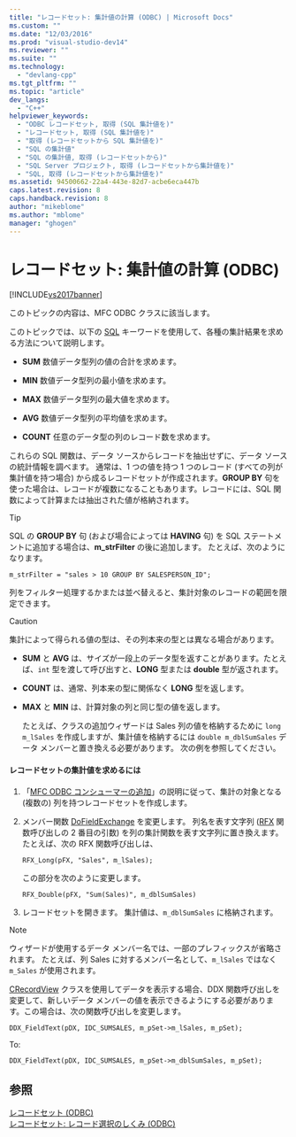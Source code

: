 ```yaml
---
title: "レコードセット: 集計値の計算 (ODBC) | Microsoft Docs"
ms.custom: ""
ms.date: "12/03/2016"
ms.prod: "visual-studio-dev14"
ms.reviewer: ""
ms.suite: ""
ms.technology: 
  - "devlang-cpp"
ms.tgt_pltfrm: ""
ms.topic: "article"
dev_langs: 
  - "C++"
helpviewer_keywords: 
  - "ODBC レコードセット, 取得 (SQL 集計値を)"
  - "レコードセット, 取得 (SQL 集計値を)"
  - "取得 (レコードセットから SQL 集計値を)"
  - "SQL の集計値"
  - "SQL の集計値, 取得 (レコードセットから)"
  - "SQL Server プロジェクト, 取得 (レコードセットから集計値を)"
  - "SQL, 取得 (レコードセットから集計値を)"
ms.assetid: 94500662-22a4-443e-82d7-acbe6eca447b
caps.latest.revision: 8
caps.handback.revision: 8
author: "mikeblome"
ms.author: "mblome"
manager: "ghogen"
---
```

# レコードセット: 集計値の計算 (ODBC)
[!INCLUDE[vs2017banner](../../assembler/inline/includes/vs2017banner.md)]

このトピックの内容は、MFC ODBC クラスに該当します。  
  
 このトピックでは、以下の [SQL](../../data/odbc/sql.md) キーワードを使用して、各種の集計結果を求める方法について説明します。  
  
-   **SUM** 数値データ型列の値の合計を求めます。  
  
-   **MIN** 数値データ型列の最小値を求めます。  
  
-   **MAX** 数値データ型列の最大値を求めます。  
  
-   **AVG** 数値データ型列の平均値を求めます。  
  
-   **COUNT** 任意のデータ型の列のレコード数を求めます。  
  
 これらの SQL 関数は、データ ソースからレコードを抽出せずに、データ ソースの統計情報を調べます。  通常は、1 つの値を持つ 1 つのレコード \(すべての列が集計値を持つ場合\) から成るレコードセットが作成されます。**GROUP BY** 句を使った場合は、レコードが複数になることもあります。レコードには、SQL 関数によって計算または抽出された値が格納されます。  
  
> [!TIP]
>  SQL の **GROUP BY** 句 \(および場合によっては **HAVING** 句\) を SQL ステートメントに追加する場合は、**m\_strFilter** の後に追加します。  たとえば、次のようになります。  
  
```  
m_strFilter = "sales > 10 GROUP BY SALESPERSON_ID";  
```  
  
 列をフィルター処理するかまたは並べ替えると、集計対象のレコードの範囲を限定できます。  
  
> [!CAUTION]
>  集計によって得られる値の型は、その列本来の型とは異なる場合があります。  
  
-   **SUM** と **AVG** は、サイズが一段上のデータ型を返すことがあります。たとえば、`int` 型を渡して呼び出すと、**LONG** 型または **double** 型が返されます。  
  
-   **COUNT** は、通常、列本来の型に関係なく **LONG** 型を返します。  
  
-   **MAX** と **MIN** は、計算対象の列と同じ型の値を返します。  
  
     たとえば、クラスの追加ウィザードは Sales 列の値を格納するために `long` `m_lSales` を作成しますが、集計値を格納するには `double m_dblSumSales` データ メンバーと置き換える必要があります。  次の例を参照してください。  
  
#### レコードセットの集計値を求めるには  
  
1.  「[MFC ODBC コンシューマーの追加](../../mfc/reference/adding-an-mfc-odbc-consumer.md)」の説明に従って、集計の対象となる \(複数の\) 列を持つレコードセットを作成します。  
  
2.  メンバー関数 [DoFieldExchange](../Topic/CRecordset::DoFieldExchange.md) を変更します。  列名を表す文字列 \([RFX](../../data/odbc/record-field-exchange-using-rfx.md) 関数呼び出しの 2 番目の引数\) を列の集計関数を表す文字列に置き換えます。  たとえば、次の RFX 関数呼び出しは、  
  
    ```  
    RFX_Long(pFX, "Sales", m_lSales);  
    ```  
  
     この部分を次のように変更します。  
  
    ```  
    RFX_Double(pFX, "Sum(Sales)", m_dblSumSales)  
    ```  
  
3.  レコードセットを開きます。  集計値は、`m_dblSumSales` に格納されます。  
  
> [!NOTE]
>  ウィザードが使用するデータ メンバー名では、一部のプレフィックスが省略されます。  たとえば、列 Sales に対するメンバー名として、`m_lSales` ではなく `m_Sales` が使用されます。  
  
 [CRecordView](../../mfc/reference/crecordview-class.md) クラスを使用してデータを表示する場合、DDX 関数呼び出しを変更して、新しいデータ メンバーの値を表示できるようにする必要があります。この場合は、次の関数呼び出しを変更します。  
  
```  
DDX_FieldText(pDX, IDC_SUMSALES, m_pSet->m_lSales, m_pSet);  
```  
  
 To:  
  
```  
DDX_FieldText(pDX, IDC_SUMSALES, m_pSet->m_dblSumSales, m_pSet);  
```  
  
## 参照  
 [レコードセット \(ODBC\)](../../data/odbc/recordset-odbc.md)   
 [レコードセット: レコード選択のしくみ \(ODBC\)](../Topic/Recordset:%20How%20Recordsets%20Select%20Records%20\(ODBC\).md)